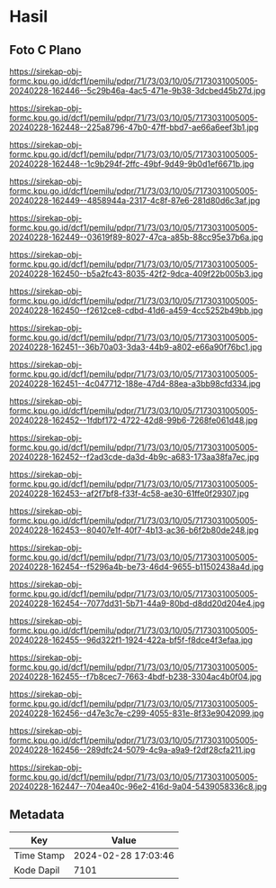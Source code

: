# Hasil

## Foto C Plano

https://sirekap-obj-formc.kpu.go.id/dcf1/pemilu/pdpr/71/73/03/10/05/7173031005005-20240228-162446--5c29b46a-4ac5-471e-9b38-3dcbed45b27d.jpg

https://sirekap-obj-formc.kpu.go.id/dcf1/pemilu/pdpr/71/73/03/10/05/7173031005005-20240228-162448--225a8796-47b0-47ff-bbd7-ae66a6eef3b1.jpg

https://sirekap-obj-formc.kpu.go.id/dcf1/pemilu/pdpr/71/73/03/10/05/7173031005005-20240228-162448--1c9b294f-2ffc-49bf-9d49-9b0d1ef6671b.jpg

https://sirekap-obj-formc.kpu.go.id/dcf1/pemilu/pdpr/71/73/03/10/05/7173031005005-20240228-162449--4858944a-2317-4c8f-87e6-281d80d6c3af.jpg

https://sirekap-obj-formc.kpu.go.id/dcf1/pemilu/pdpr/71/73/03/10/05/7173031005005-20240228-162449--03619f89-8027-47ca-a85b-88cc95e37b6a.jpg

https://sirekap-obj-formc.kpu.go.id/dcf1/pemilu/pdpr/71/73/03/10/05/7173031005005-20240228-162450--b5a2fc43-8035-42f2-9dca-409f22b005b3.jpg

https://sirekap-obj-formc.kpu.go.id/dcf1/pemilu/pdpr/71/73/03/10/05/7173031005005-20240228-162450--f2612ce8-cdbd-41d6-a459-4cc5252b49bb.jpg

https://sirekap-obj-formc.kpu.go.id/dcf1/pemilu/pdpr/71/73/03/10/05/7173031005005-20240228-162451--36b70a03-3da3-44b9-a802-e66a90f76bc1.jpg

https://sirekap-obj-formc.kpu.go.id/dcf1/pemilu/pdpr/71/73/03/10/05/7173031005005-20240228-162451--4c047712-188e-47d4-88ea-a3bb98cfd334.jpg

https://sirekap-obj-formc.kpu.go.id/dcf1/pemilu/pdpr/71/73/03/10/05/7173031005005-20240228-162452--1fdbf172-4722-42d8-99b6-7268fe061d48.jpg

https://sirekap-obj-formc.kpu.go.id/dcf1/pemilu/pdpr/71/73/03/10/05/7173031005005-20240228-162452--f2ad3cde-da3d-4b9c-a683-173aa38fa7ec.jpg

https://sirekap-obj-formc.kpu.go.id/dcf1/pemilu/pdpr/71/73/03/10/05/7173031005005-20240228-162453--af2f7bf8-f33f-4c58-ae30-61ffe0f29307.jpg

https://sirekap-obj-formc.kpu.go.id/dcf1/pemilu/pdpr/71/73/03/10/05/7173031005005-20240228-162453--80407e1f-40f7-4b13-ac36-b6f2b80de248.jpg

https://sirekap-obj-formc.kpu.go.id/dcf1/pemilu/pdpr/71/73/03/10/05/7173031005005-20240228-162454--f5296a4b-be73-46d4-9655-b11502438a4d.jpg

https://sirekap-obj-formc.kpu.go.id/dcf1/pemilu/pdpr/71/73/03/10/05/7173031005005-20240228-162454--7077dd31-5b71-44a9-80bd-d8dd20d204e4.jpg

https://sirekap-obj-formc.kpu.go.id/dcf1/pemilu/pdpr/71/73/03/10/05/7173031005005-20240228-162455--96d322f1-1924-422a-bf5f-f8dce4f3efaa.jpg

https://sirekap-obj-formc.kpu.go.id/dcf1/pemilu/pdpr/71/73/03/10/05/7173031005005-20240228-162455--f7b8cec7-7663-4bdf-b238-3304ac4b0f04.jpg

https://sirekap-obj-formc.kpu.go.id/dcf1/pemilu/pdpr/71/73/03/10/05/7173031005005-20240228-162456--d47e3c7e-c299-4055-831e-8f33e9042099.jpg

https://sirekap-obj-formc.kpu.go.id/dcf1/pemilu/pdpr/71/73/03/10/05/7173031005005-20240228-162456--289dfc24-5079-4c9a-a9a9-f2df28cfa211.jpg

https://sirekap-obj-formc.kpu.go.id/dcf1/pemilu/pdpr/71/73/03/10/05/7173031005005-20240228-162447--704ea40c-96e2-416d-9a04-5439058336c8.jpg


## Metadata

| Key        | Value               |
| ---------- | ------------------- |
| Time Stamp | 2024-02-28 17:03:46 |
| Kode Dapil | 7101                |



